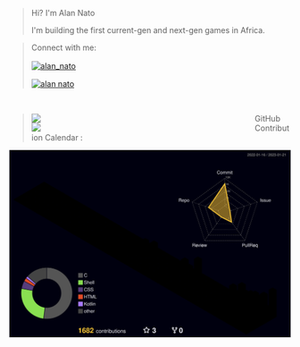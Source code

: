 > Hi? I'm Alan Nato
> 
> I'm building the first current-gen and next-gen games in Africa.


> Connect with me:
> 
> <a href="https://twitter.com/alan_nato" target="blank"><img align="center" src="https://img.shields.io/badge/LinkedIn-0077B5?style=for-the-badge&logo=linkedin&logoColor=white" alt="alan_nato"/></a>
> 
> <a href="https://www.linkedin.com/in/alan-nato/" target="blank"><img align="center" src="https://img.shields.io/badge/Twitter-1DA1F2?style=for-the-badge&logo=twitter&logoColor=white" alt="alan nato"/></a>
  
<br>

> <img width="380px" align="left" src="https://github-readme-stats.vercel.app/api?username=iamnotnato&show_icons=true"/>
> 
> <img width="400px" align="left" src="https://github-readme-stats.vercel.app/api/top-langs/?username=iamnotnato&hide=css,javascript,scss&layout=compact"/>  
      
> GitHub Contribution Calendar : 
  
![](./profile-3d-contrib/profile-night-rainbow.svg)
